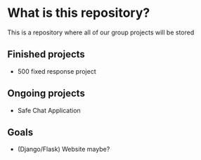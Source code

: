 # What is this repository?
This is a repository where all of our group projects will be stored

## Finished projects

- 500 fixed response project

## Ongoing projects

- Safe Chat Application

## Goals
- (Django/Flask) Website maybe?
